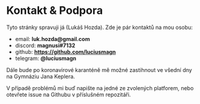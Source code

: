 # Kontakt & Podpora

Tyto stránky spravuji já (Lukáš Hozda). Zde je pár kontaktů na mou osobu:

 - email: __luk.hozda@gmail.com__
 - discord: __magnusi#7132__
 - github: __https://github.com/luciusmagn__
 - telegram: __@luciusmagn__

Dále bude po koronavirové karanténě mě možné zastihnout ve všední dny
na Gymnáziu Jana Keplera.

V případě problémů mi buď napište na jedné ze zvolených platforem,
nebo otevřete issue na Githubu v příslušném repozitáři.
